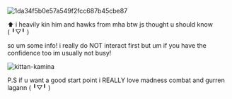 ![1da34f5b0e57a549f2fcc687b45cbe87](https://github.com/user-attachments/assets/87c9856b-b354-4a43-a6ea-38f42f1eff30)

⬆️ i heavily kin him and hawks from mha btw js thought u should know (⁠ ⁠╹⁠▽⁠╹⁠ ⁠)

so um some info! i really do NOT interact first but um if you have the confidence too im usually not busy! 

![kittan-kamina](https://github.com/user-attachments/assets/f7ee5beb-a0e9-41da-b437-56a4d7d4e2d8)


P.S if u want a good start point i REALLY love madness combat and gurren lagann (⁠ ⁠╹⁠▽⁠╹⁠ ⁠)



